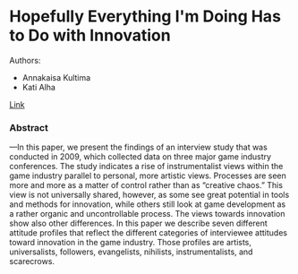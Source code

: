 Hopefully Everything I'm Doing Has to Do with Innovation
===

Authors:
- Annakaisa Kultima 
- Kati Alha 

[Link](http://ieeexplore.ieee.org/stamp/stamp.jsp?arnumber=5716899)

### Abstract
—In this paper, we present the findings of an interview
study that was conducted in 2009, which collected data on three
major game industry conferences. The study indicates a rise of
instrumentalist views within the game industry parallel to
personal, more artistic views. Processes are seen more and more
as a matter of control rather than as “creative chaos.” This view
is not universally shared, however, as some see great potential in
tools and methods for innovation, while others still look at game
development as a rather organic and uncontrollable process. The
views towards innovation show also other differences. In this
paper we describe seven different attitude profiles that reflect the
different categories of interviewee attitudes toward innovation in
the game industry. Those profiles are artists, universalists,
followers, evangelists, nihilists, instrumentalists, and scarecrows.

